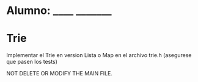 # Alumno: ____   _______

# Trie

Implementar el Trie en version Lista o Map en el archivo trie.h (asegurese  que pasen los tests)

NOT DELETE OR MODIFY  THE MAIN FILE. 
